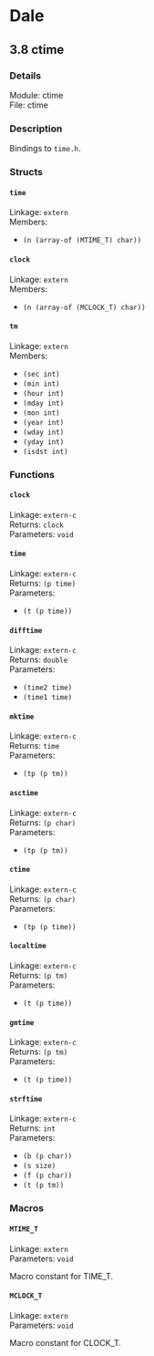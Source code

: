 # Dale

## 3.8 ctime

### Details

Module: ctime  
File: ctime  

### Description

Bindings to `time.h`.







### Structs

#### `time`

Linkage: `extern`  
Members:  

  * `(n (array-of (MTIME_T) char))`




#### `clock`

Linkage: `extern`  
Members:  

  * `(n (array-of (MCLOCK_T) char))`




#### `tm`

Linkage: `extern`  
Members:  

  * `(sec int)`
  * `(min int)`
  * `(hour int)`
  * `(mday int)`
  * `(mon int)`
  * `(year int)`
  * `(wday int)`
  * `(yday int)`
  * `(isdst int)`








### Functions

#### `clock`

Linkage: `extern-c`  
Returns: `clock`  
Parameters: `void`





#### `time`

Linkage: `extern-c`  
Returns: `(p time)`  
Parameters:  

  * `(t (p time))`  




#### `difftime`

Linkage: `extern-c`  
Returns: `double`  
Parameters:  

  * `(time2 time)`  
  * `(time1 time)`  




#### `mktime`

Linkage: `extern-c`  
Returns: `time`  
Parameters:  

  * `(tp (p tm))`  




#### `asctime`

Linkage: `extern-c`  
Returns: `(p char)`  
Parameters:  

  * `(tp (p tm))`  




#### `ctime`

Linkage: `extern-c`  
Returns: `(p char)`  
Parameters:  

  * `(tp (p time))`  




#### `localtime`

Linkage: `extern-c`  
Returns: `(p tm)`  
Parameters:  

  * `(t (p time))`  




#### `gmtime`

Linkage: `extern-c`  
Returns: `(p tm)`  
Parameters:  

  * `(t (p time))`  




#### `strftime`

Linkage: `extern-c`  
Returns: `int`  
Parameters:  

  * `(b (p char))`  
  * `(s size)`  
  * `(f (p char))`  
  * `(t (p tm))`  








### Macros

#### `MTIME_T`

Linkage: `extern`  
Parameters: `void`


Macro constant for TIME_T.


#### `MCLOCK_T`

Linkage: `extern`  
Parameters: `void`


Macro constant for CLOCK_T.